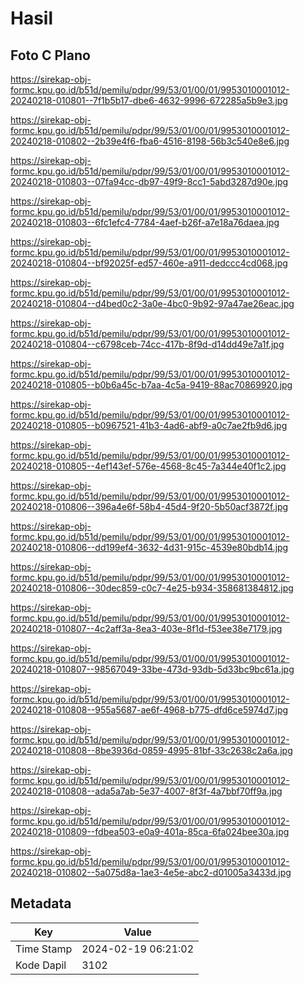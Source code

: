 # Hasil

## Foto C Plano

https://sirekap-obj-formc.kpu.go.id/b51d/pemilu/pdpr/99/53/01/00/01/9953010001012-20240218-010801--7f1b5b17-dbe6-4632-9996-672285a5b9e3.jpg

https://sirekap-obj-formc.kpu.go.id/b51d/pemilu/pdpr/99/53/01/00/01/9953010001012-20240218-010802--2b39e4f6-fba6-4516-8198-56b3c540e8e6.jpg

https://sirekap-obj-formc.kpu.go.id/b51d/pemilu/pdpr/99/53/01/00/01/9953010001012-20240218-010803--07fa94cc-db97-49f9-8cc1-5abd3287d90e.jpg

https://sirekap-obj-formc.kpu.go.id/b51d/pemilu/pdpr/99/53/01/00/01/9953010001012-20240218-010803--6fc1efc4-7784-4aef-b26f-a7e18a76daea.jpg

https://sirekap-obj-formc.kpu.go.id/b51d/pemilu/pdpr/99/53/01/00/01/9953010001012-20240218-010804--bf92025f-ed57-460e-a911-dedccc4cd068.jpg

https://sirekap-obj-formc.kpu.go.id/b51d/pemilu/pdpr/99/53/01/00/01/9953010001012-20240218-010804--d4bed0c2-3a0e-4bc0-9b92-97a47ae26eac.jpg

https://sirekap-obj-formc.kpu.go.id/b51d/pemilu/pdpr/99/53/01/00/01/9953010001012-20240218-010804--c6798ceb-74cc-417b-8f9d-d14dd49e7a1f.jpg

https://sirekap-obj-formc.kpu.go.id/b51d/pemilu/pdpr/99/53/01/00/01/9953010001012-20240218-010805--b0b6a45c-b7aa-4c5a-9419-88ac70869920.jpg

https://sirekap-obj-formc.kpu.go.id/b51d/pemilu/pdpr/99/53/01/00/01/9953010001012-20240218-010805--b0967521-41b3-4ad6-abf9-a0c7ae2fb9d6.jpg

https://sirekap-obj-formc.kpu.go.id/b51d/pemilu/pdpr/99/53/01/00/01/9953010001012-20240218-010805--4ef143ef-576e-4568-8c45-7a344e40f1c2.jpg

https://sirekap-obj-formc.kpu.go.id/b51d/pemilu/pdpr/99/53/01/00/01/9953010001012-20240218-010806--396a4e6f-58b4-45d4-9f20-5b50acf3872f.jpg

https://sirekap-obj-formc.kpu.go.id/b51d/pemilu/pdpr/99/53/01/00/01/9953010001012-20240218-010806--dd199ef4-3632-4d31-915c-4539e80bdb14.jpg

https://sirekap-obj-formc.kpu.go.id/b51d/pemilu/pdpr/99/53/01/00/01/9953010001012-20240218-010806--30dec859-c0c7-4e25-b934-358681384812.jpg

https://sirekap-obj-formc.kpu.go.id/b51d/pemilu/pdpr/99/53/01/00/01/9953010001012-20240218-010807--4c2aff3a-8ea3-403e-8f1d-f53ee38e7179.jpg

https://sirekap-obj-formc.kpu.go.id/b51d/pemilu/pdpr/99/53/01/00/01/9953010001012-20240218-010807--98567049-33be-473d-93db-5d33bc9bc61a.jpg

https://sirekap-obj-formc.kpu.go.id/b51d/pemilu/pdpr/99/53/01/00/01/9953010001012-20240218-010808--955a5687-ae6f-4968-b775-dfd6ce5974d7.jpg

https://sirekap-obj-formc.kpu.go.id/b51d/pemilu/pdpr/99/53/01/00/01/9953010001012-20240218-010808--8be3936d-0859-4995-81bf-33c2638c2a6a.jpg

https://sirekap-obj-formc.kpu.go.id/b51d/pemilu/pdpr/99/53/01/00/01/9953010001012-20240218-010808--ada5a7ab-5e37-4007-8f3f-4a7bbf70ff9a.jpg

https://sirekap-obj-formc.kpu.go.id/b51d/pemilu/pdpr/99/53/01/00/01/9953010001012-20240218-010809--fdbea503-e0a9-401a-85ca-6fa024bee30a.jpg

https://sirekap-obj-formc.kpu.go.id/b51d/pemilu/pdpr/99/53/01/00/01/9953010001012-20240218-010802--5a075d8a-1ae3-4e5e-abc2-d01005a3433d.jpg


## Metadata

| Key        | Value               |
| ---------- | ------------------- |
| Time Stamp | 2024-02-19 06:21:02 |
| Kode Dapil | 3102                |



